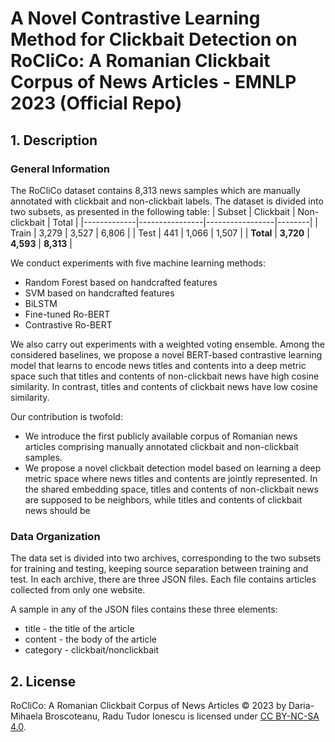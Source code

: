 # A Novel Contrastive Learning Method for Clickbait Detection on RoCliCo: A Romanian Clickbait Corpus of News Articles - EMNLP 2023 (Official Repo)
## 1. Description 
### General Information
The RoCliCo dataset contains 8,313 news samples which are manually annotated with clickbait and non-clickbait labels. The dataset is divided into two subsets, as presented in the following table:
| Subset      | Clickbait      | Non-clickbait  | Total  |
|-------------|----------------|-----------------|--------|
| Train       | 3,279          | 3,527           | 6,806  |
| Test        | 441            | 1,066           | 1,507  |
| **Total**   | **3,720**      | **4,593**       | **8,313** |

We conduct experiments with five machine learning methods:

- Random Forest based on handcrafted features
- SVM based on handcrafted features
- BiLSTM
- Fine-tuned Ro-BERT
- Contrastive Ro-BERT

We also carry out experiments with a weighted voting ensemble. Among the considered baselines, we propose a novel BERT-based contrastive learning model that learns to encode news titles and contents into a deep metric space such that titles and contents of non-clickbait news have high cosine similarity. In contrast, titles and contents of clickbait news have low cosine similarity. 

Our contribution is twofold:

- We introduce the first publicly available corpus of Romanian news articles comprising manually annotated clickbait and non-clickbait samples.
- We propose a novel clickbait detection model based on learning a deep metric space where news titles and contents are jointly represented. In the shared embedding space, titles and contents of non-clickbait news are supposed to be neighbors, while titles and contents of clickbait news should be

### Data Organization
The data set is divided into two archives, corresponding to the two subsets for training and testing, keeping source separation between training and test. In each archive, there are three JSON files. Each file contains articles collected from only one website. 

A sample in any of the JSON files contains these three elements:
- title - the title of the article
- content - the body of the article
- category - clickbait/nonclickbait

## 2. License 

RoCliCo: A Romanian Clickbait Corpus of News Articles © 2023 by Daria-Mihaela Broscoteanu, Radu Tudor Ionescu is licensed under [CC BY-NC-SA 4.0](http://creativecommons.org/licenses/by-nc-sa/4.0/).


